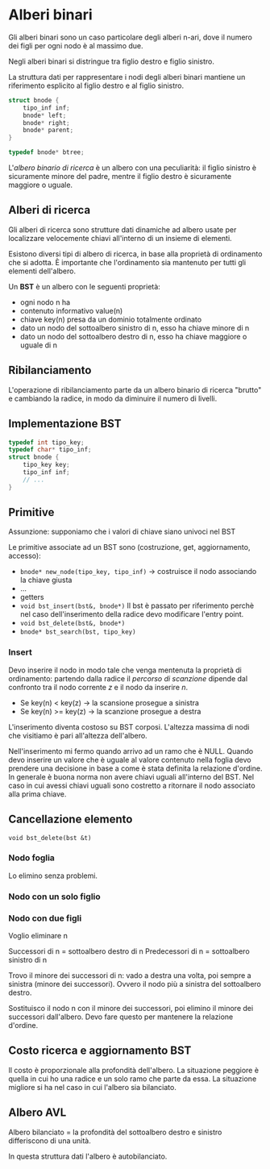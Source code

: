 # Alberi binari
Gli alberi binari sono un caso particolare degli alberi n-ari, dove il numero dei figli per ogni nodo è al massimo due.

Negli alberi binari si distringue tra figlio destro e figlio sinistro.

La struttura dati per rappresentare i nodi degli alberi binari mantiene un riferimento esplicito al figlio destro e al figlio sinistro.

```C
struct bnode {
    tipo_inf inf;
    bnode* left;
    bnode* right;
    bnode* parent;
}

typedef bnode* btree;
```

L'*albero binario di ricerca* è un albero con una peculiarità: il figlio sinistro è sicuramente minore del padre, mentre il figlio destro è sicuramente maggiore o uguale.

## Alberi di ricerca
Gli alberi di ricerca sono strutture dati dinamiche ad albero usate per localizzare velocemente chiavi all'interno di un insieme di elementi.

Esistono diversi tipi di albero di ricerca, in base alla proprietà di ordinamento che si adotta. È importante che l'ordinamento sia mantenuto per tutti gli elementi dell'albero.

Un **BST** è un albero con le seguenti proprietà:
 - ogni nodo n ha
  - contenuto informativo value(n)
  - chiave key(n) presa da un dominio totalmente ordinato
 - dato un nodo del sottoalbero sinistro di n, esso ha chiave minore di n
 - dato un nodo del sottoalbero destro di n, esso ha chiave maggiore o uguale di n

## Ribilanciamento
L'operazione di ribilanciamento parte da un albero binario di ricerca "brutto" e cambiando la radice, in modo da diminuire il numero di livelli.

## Implementazione BST
```C
typedef int tipo_key;
typedef char* tipo_inf;
struct bnode {
    tipo_key key;
    tipo_inf inf;
    // ...
}
```

## Primitive
Assunzione: supponiamo che i valori di chiave siano univoci nel BST

Le primitive associate ad un BST sono (costruzione, get, aggiornamento, accesso):
 - `bnode* new_node(tipo_key, tipo_inf)` -> costruisce il nodo associando la chiave giusta
 - ...
 - getters
 - `void bst_insert(bst&, bnode*)`  Il bst è passato per riferimento perchè nel caso dell'inserimento della radice devo modificare l'entry point.
 - `void bst_delete(bst&, bnode*)`
 - `bnode* bst_search(bst, tipo_key)`

### Insert
Devo inserire il nodo in modo tale che venga mentenuta la proprietà di ordinamento: partendo dalla radice il *percorso di scanzione* dipende dal confronto tra il nodo corrente *z* e il nodo da inserire *n*.

 - Se key(n) < key(z) -> la scansione prosegue a sinistra
 - Se key(n) >= key(z) -> la scanzione prosegue a destra

L'inserimento diventa costoso su BST corposi. L'altezza massima di nodi che visitiamo è pari all'altezza dell'albero.

Nell'inserimento mi fermo quando arrivo ad un ramo che è NULL. Quando devo inserire un valore che è uguale al valore contenuto nella foglia devo prendere una decisione in base a come è stata definita la relazione d'ordine. In generale è buona norma non avere chiavi uguali all'interno del BST. Nel caso in cui avessi chiavi uguali sono costretto a ritornare il nodo associato alla prima chiave.

## Cancellazione elemento
`void bst_delete(bst &t)`

### Nodo foglia
Lo elimino senza problemi.

### Nodo con un solo figlio

### Nodo con due figli
Voglio eliminare n

Successori di n = sottoalbero destro di n
Predecessori di n = sottoalbero sinistro di n

Trovo il minore dei successori di n: vado a destra una volta, poi sempre a sinistra (minore dei successori). Ovvero il nodo più a sinistra del sottoalbero destro.

Sostituisco il nodo n con il minore dei successori, poi elimino il minore dei successori dall'albero. Devo fare questo per mantenere la relazione d'ordine.

## Costo ricerca e aggiornamento BST
Il costo è proporzionale alla profondità dell'albero. La situazione peggiore è quella in cui ho una radice e un solo ramo che parte da essa. La situazione migliore si ha nel caso in cui l'albero sia bilanciato.

## Albero AVL
Albero bilanciato = la profondità del sottoalbero destro e sinistro differiscono di una unità.


In questa struttura dati l'albero è autobilanciato.